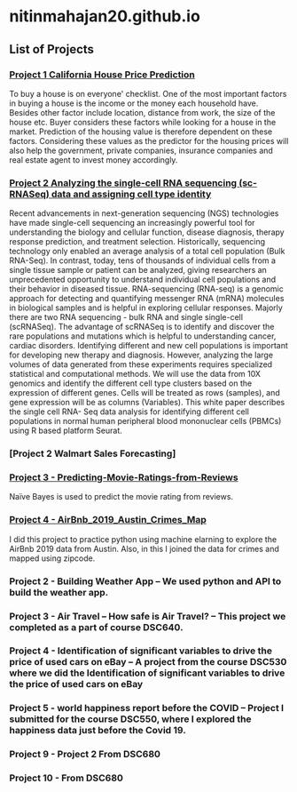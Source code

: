 # nitinmahajan20.github.io

## List of Projects

### [Project 1 California House Price Prediction](https://github.com/nitinmahajan20/California-House-Price-)

To buy a house is on everyone' checklist. One of the most important factors in buying a house is the income or the money each household have. Besides other factor include location, distance from work, the size of the house etc. Buyer considers these factors while looking for a house in the market. Prediction of the housing value is therefore dependent on these factors. Considering these values as the predictor for the housing prices will also help the government, private companies, insurance companies and real estate agent to invest money accordingly.

### [Project 2 Analyzing the single-cell RNA sequencing (sc-RNASeq) data and assigning cell type identity](https://github.com/nitinmahajan20/scRNA)

Recent advancements in next-generation sequencing (NGS) technologies have made single-cell sequencing an increasingly powerful tool for understanding the biology and cellular function, disease diagnosis, therapy response prediction, and treatment selection. Historically, sequencing technology only enabled an average analysis of a total cell population (Bulk RNA-Seq). In contrast, today, tens of thousands of individual cells from a single tissue sample or patient can be analyzed, giving researchers an unprecedented opportunity to understand individual cell populations and their behavior in diseased tissue. RNA-sequencing (RNA-seq) is a genomic approach for detecting and quantifying messenger RNA (mRNA) molecules in biological samples and is helpful in exploring cellular responses. Majorly there are two RNA sequencing - bulk RNA and single single-cell (scRNASeq). The advantage of scRNASeq is to identify and discover the rare populations and mutations which is helpful to understanding cancer, cardiac disorders. Identifying different and new cell populations is important for developing new therapy and diagnosis. However, analyzing the large volumes of data generated from these experiments requires specialized statistical and computational methods. We will use the data from 10X genomics and identify the different cell type clusters based on the expression of different genes. Cells will be treated as rows (samples), and gene expression will be as columns (Variables). This white paper describes the single cell RNA- Seq data analysis for identifying different cell populations in normal human peripheral blood mononuclear cells (PBMCs) using R based platform Seurat. 

### [Project 2 Walmart Sales Forecasting] 

### [Project 3 - Predicting-Movie-Ratings-from-Reviews](https://github.com/nitinmahajan20/Predicting-Movie-Ratings-from-Reviews-Using-Naive-Bayes)

Naïve Bayes is used to predict the movie rating from reviews. 

### [Project 4 -	AirBnb_2019_Austin_Crimes_Map](https://github.com/nitinmahajan20/Austin_AirBnb_Crime_Data_2019)

I did this project to practice python using machine elarning to explore the AirBnb 2019 data from Austin. Also, in this I joined the data for crimes and mapped using zipcode.



### Project 2 - Building Weather App – We used python and API to build the weather app. 
### Project 3 - Air Travel – How safe is Air Travel? – This project we completed as a part of course DSC640. 
### Project 4 - Identification of significant variables to drive the price of used cars on eBay – A project from the course DSC530 where we did the Identification of significant variables to drive the price of used cars on eBay
### Project 5 - world happiness report before the COVID – Project I submitted for the course DSC550, where I explored the happiness data just before the Covid 19. 


### Project 9 - Project 2 From DSC680
### Project 10 -  From DSC680

